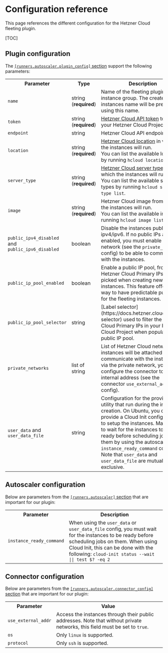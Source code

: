# Configuration reference

This page references the different configuration for the Hetzner Cloud fleeting plugin.

[TOC]

## Plugin configuration

The [`[runners.autoscaler.plugin_config]` section](https://docs.gitlab.com/runner/configuration/advanced-configuration.html#the-runnersautoscalerplugin_config-section) support the following parameters:

<table>
  <tr>
    <th>Parameter</th>
    <th>Type</th>
    <th>Description</th>
  </tr>
  <tr>
    <td><code>name</code></td>
    <td>string (<strong>required</strong>)</td>
    <td>
      Name of the fleeting plugin instance group. The created instances name will be
      prefixed using this name.
    </td>
  </tr>
  <tr>
    <td><code>token</code></td>
    <td>string (<strong>required</strong>)</td>
    <td>
      <a href="https://docs.hetzner.com/cloud/api/getting-started/generating-api-token">Hetzner Cloud API token</a>
      to access your Hetzner Cloud Project.
    </td>
  </tr>
  <tr>
    <td><code>endpoint</code></td>
    <td>string</td>
    <td>
      Hetzner Cloud API endpoint to use.
    </td>
  </tr>
  <tr>
    <td><code>location</code></td>
    <td>string (<strong>required</strong>)</td>
    <td>
      <a href="https://docs.hetzner.com/cloud/general/locations/">Hetzner Cloud location</a>
      in which the instances will run.
      <br>
      You can list the available locations by running <code>hcloud location list</code>.
    </td>
  </tr>
  <tr>
    <td><code>server_type</code></td>
    <td>string (<strong>required</strong>)</td>
    <td>
      <a href="https://docs.hetzner.com/cloud/servers/overview/">Hetzner Cloud server type</a>
      on which the instances will run.
      <br>
      You can list the available server types by running <code>hcloud server-type list</code>.
    </td>
  </tr>
  <tr>
    <td><code>image</code></td>
    <td>string (<strong>required</strong>)</td>
    <td>
      Hetzner Cloud image from which the instances will run.
      <br>
      You can list the available images by running <code>hcloud image list</code>.
    </td>
  </tr>
  <tr>
    <td><code>public_ipv4_disabled</code> and <code>public_ipv6_disabled</code></td>
    <td>boolean</td>
    <td>
      Disable the instances public ipv4/ipv6. If no public IPs are enabled, you must
      enable a private network (see the <code>private_networks</code> config) to be able
      to communicate with the instances.
    </td>
  </tr>
  <tr>
    <td><code>public_ip_pool_enabled</code></td>
    <td>boolean</td>
    <td>
      Enable a public IP pool, from which Hetzner Cloud Primary IPs will be picked when
      creating new instances. This feature offers a way to have predictable public IPs
      for the fleeting instances.
    </td>
  </tr>
  <tr>
    <td><code>public_ip_pool_selector</code></td>
    <td>string</td>
    <td>
      [Label selector](https://docs.hetzner.cloud/#label-selector) used to filter the
      Hetzner Cloud Primary IPs in your Hetzner Cloud Project when populating the public
      IP pool.
    </td>
  </tr>
  <tr>
    <td><code>private_networks</code></td>
    <td>list of string</td>
    <td>
      List of Hetzner Cloud networks the instances will be attached to. To communicate
      with the instances via the private network, you must configure the connector to
      use the internal address (see the connector <code>use_external_addr</code> config).
    </td>
  </tr>
  <tr>
    <td><code>user_data</code> and <code>user_data_file</code></td>
    <td>string</td>
    <td>
      Configuration for the provisioning utility that run during the instances creation.
      On Ubuntu, you can provide a Cloud Init configuration to setup the instances. Make
      sure to wait for the instances to be ready before scheduling jobs on them by using
      the autoscaler <code>instance_ready_command</code> config.
      Note that <code>user_data</code> and <code>user_data_file</code> are mutually exclusive.
    </td>
  </tr>
</table>

## Autoscaler configuration

Below are parameters from the [`[runners.autoscaler]` section](https://docs.gitlab.com/runner/configuration/advanced-configuration.html#the-runnersautoscaler-section) that are important for our plugin:

<table>
  <tr>
    <th>Parameter</th>
    <th>Description</th>
  </tr>
  <tr>
    <td><code>instance_ready_command</code></td>
    <td>
      When using the <code>user_data</code> or <code>user_data_file</code> config, you
      must wait for the instances to be ready before scheduling jobs on them. When using
      Cloud Init, this can be done with the following: <code>cloud-init status --wait || test $? -eq 2</code>
    </td>
  </tr>
</table>

## Connector configuration

Below are parameters from the [`[runners.autoscaler.connector_config]` section](https://docs.gitlab.com/runner/configuration/advanced-configuration.html#the-runnersautoscalerconnector_config-section) that are important for our plugin:

<table>
  <tr>
    <th>Parameter</th>
    <th>Value</th>
  </tr>
  <tr>
    <td><code>use_external_addr</code></td>
    <td>
      Access the instances through their public addresses. Note that without private
      networks, this field must be set to <code>true</code>.
    </td>
  </tr>
  <tr>
    <td><code>os</code></td>
    <td>Only <code>linux</code> is supported.</td>
  </tr>
    <tr>
    <td><code>protocol</code></td>
    <td>Only <code>ssh</code> is supported.</td>
  </tr>
</table>
